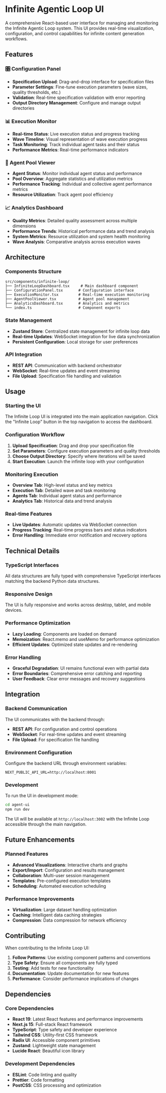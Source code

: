 # Infinite Agentic Loop UI

A comprehensive React-based user interface for managing and monitoring the Infinite Agentic Loop system. This UI provides real-time visualization, configuration, and control capabilities for infinite content generation workflows.

## Features

### 🎛️ Configuration Panel
- **Specification Upload**: Drag-and-drop interface for specification files
- **Parameter Settings**: Fine-tune execution parameters (wave sizes, quality thresholds, etc.)
- **Validation**: Real-time specification validation with error reporting
- **Output Directory Management**: Configure and manage output directories

### 📊 Execution Monitor
- **Real-time Status**: Live execution status and progress tracking
- **Wave Timeline**: Visual representation of wave execution progress
- **Task Monitoring**: Track individual agent tasks and their status
- **Performance Metrics**: Real-time performance indicators

### 👥 Agent Pool Viewer
- **Agent Status**: Monitor individual agent status and performance
- **Pool Overview**: Aggregate statistics and utilization metrics
- **Performance Tracking**: Individual and collective agent performance metrics
- **Resource Utilization**: Track agent pool efficiency

### 📈 Analytics Dashboard
- **Quality Metrics**: Detailed quality assessment across multiple dimensions
- **Performance Trends**: Historical performance data and trend analysis
- **System Metrics**: Resource utilization and system health monitoring
- **Wave Analysis**: Comparative analysis across execution waves

## Architecture

### Components Structure
```
src/components/infinite-loop/
├── InfiniteLoopDashboard.tsx     # Main dashboard component
├── ConfigurationPanel.tsx       # Configuration interface
├── ExecutionMonitor.tsx         # Real-time execution monitoring
├── AgentPoolViewer.tsx          # Agent pool management
├── AnalyticsDashboard.tsx       # Analytics and metrics
└── index.ts                     # Component exports
```

### State Management
- **Zustand Store**: Centralized state management for infinite loop data
- **Real-time Updates**: WebSocket integration for live data synchronization
- **Persistent Configuration**: Local storage for user preferences

### API Integration
- **REST API**: Communication with backend orchestrator
- **WebSocket**: Real-time updates and event streaming
- **File Upload**: Specification file handling and validation

## Usage

### Starting the UI
The Infinite Loop UI is integrated into the main application navigation. Click the "Infinite Loop" button in the top navigation to access the dashboard.

### Configuration Workflow
1. **Upload Specification**: Drag and drop your specification file
2. **Set Parameters**: Configure execution parameters and quality thresholds
3. **Choose Output Directory**: Specify where iterations will be saved
4. **Start Execution**: Launch the infinite loop with your configuration

### Monitoring Execution
- **Overview Tab**: High-level status and key metrics
- **Execution Tab**: Detailed wave and task monitoring
- **Agents Tab**: Individual agent status and performance
- **Analytics Tab**: Historical data and trend analysis

### Real-time Features
- **Live Updates**: Automatic updates via WebSocket connection
- **Progress Tracking**: Real-time progress bars and status indicators
- **Error Handling**: Immediate error notification and recovery options

## Technical Details

### TypeScript Interfaces
All data structures are fully typed with comprehensive TypeScript interfaces matching the backend Python data structures.

### Responsive Design
The UI is fully responsive and works across desktop, tablet, and mobile devices.

### Performance Optimization
- **Lazy Loading**: Components are loaded on demand
- **Memoization**: React.memo and useMemo for performance optimization
- **Efficient Updates**: Optimized state updates and re-rendering

### Error Handling
- **Graceful Degradation**: UI remains functional even with partial data
- **Error Boundaries**: Comprehensive error catching and reporting
- **User Feedback**: Clear error messages and recovery suggestions

## Integration

### Backend Communication
The UI communicates with the backend through:
- **REST API**: For configuration and control operations
- **WebSocket**: For real-time updates and event streaming
- **File Upload**: For specification file handling

### Environment Configuration
Configure the backend URL through environment variables:
```env
NEXT_PUBLIC_API_URL=http://localhost:8001
```

### Development
To run the UI in development mode:
```bash
cd agent-ui
npm run dev
```

The UI will be available at `http://localhost:3002` with the Infinite Loop accessible through the main navigation.

## Future Enhancements

### Planned Features
- **Advanced Visualizations**: Interactive charts and graphs
- **Export/Import**: Configuration and results management
- **Collaboration**: Multi-user session management
- **Templates**: Pre-configured execution templates
- **Scheduling**: Automated execution scheduling

### Performance Improvements
- **Virtualization**: Large dataset handling optimization
- **Caching**: Intelligent data caching strategies
- **Compression**: Data compression for network efficiency

## Contributing

When contributing to the Infinite Loop UI:

1. **Follow Patterns**: Use existing component patterns and conventions
2. **Type Safety**: Ensure all components are fully typed
3. **Testing**: Add tests for new functionality
4. **Documentation**: Update documentation for new features
5. **Performance**: Consider performance implications of changes

## Dependencies

### Core Dependencies
- **React 19**: Latest React features and performance improvements
- **Next.js 15**: Full-stack React framework
- **TypeScript**: Type safety and developer experience
- **Tailwind CSS**: Utility-first CSS framework
- **Radix UI**: Accessible component primitives
- **Zustand**: Lightweight state management
- **Lucide React**: Beautiful icon library

### Development Dependencies
- **ESLint**: Code linting and quality
- **Prettier**: Code formatting
- **PostCSS**: CSS processing and optimization
